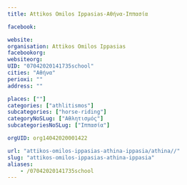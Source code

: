 ```yaml
---
title: Attikos Omilos Ippasias-Αθήνα-Ιππασία

facebook:

website:
organisation: Attikos Omilos Ippasias
facebookorg:
websiteorg:
UID: "07042020141735school"
cities: "Αθήνα"
perioxi: ""
address: ""

places: [""]
categories: ["athlitismos"]
subcategories: ["horse-riding"]
categoryNoSLug: ["Αθλητισμός"]
subcategoriesNoSLug: ["Ιππασία"]

orgUID: org14042020001422

url: "attikos-omilos-ippasias-athina-ippasia/athina//"
slug: "attikos-omilos-ippasias-athina-ippasia"
aliases:
    - /07042020141735school
---
```






